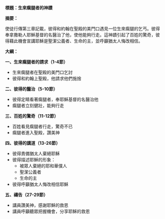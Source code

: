 **標題：生來瘸腿者的神蹟**

**摘要：**

使徒行傳第三章記載，彼得和約翰在聖殿的美門口遇見一位生來瘸腿的乞丐。彼得奉拿撒勒人耶穌基督的名醫治了他，使他能夠行走。這神蹟引起了百姓的驚奇，彼得藉此機會宣講耶穌是聖潔公義者、生命的主，並呼籲猶太人悔改相信。

**大綱：**

**一、生來瘸腿者的請求（1-4節）**
* 生來瘸腿者在聖殿的美門口乞討
* 彼得和約翰上聖殿，他請求他們施捨

**二、彼得的醫治（5-10節）**
* 彼得定睛看著瘸腿者，奉耶穌基督的名醫治他
* 瘸腿者立刻健壯，能夠行走

**三、百姓的驚奇（11-12節）**
* 百姓看見瘸腿者行走，驚奇不已
* 瘸腿者進入聖殿，讚美神

**四、彼得的講道（13-26節）**
* 彼得責備猶太人棄絕耶穌
* 彼得描述耶穌的形象：
    * 被眾人棄絕的耶和華僕人
    * 聖潔公義者
    * 生命的主
* 彼得呼籲猶太人悔改相信耶穌

**五、禱告（27-29節）**
* 講員讚美神，感謝耶穌的救恩
* 講員呼籲聽眾把握機會，分享耶穌的救恩